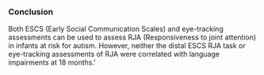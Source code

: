 ### Conclusion
Both ESCS (Early Social Communication Scales) and eye-tracking assessments can be used to assess RJA (Responsiveness to joint attention) in infants at risk for autism. However, neither the distal ESCS RJA task or eye-tracking assessments of RJA were correlated with language impairments at 18 months.'